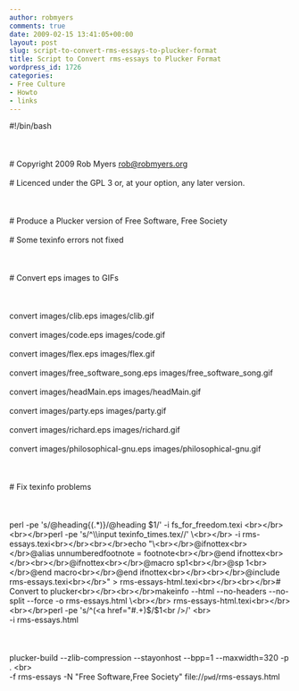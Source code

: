 ```yaml
---
author: robmyers
comments: true
date: 2009-02-15 13:41:05+00:00
layout: post
slug: script-to-convert-rms-essays-to-plucker-format
title: Script to Convert rms-essays to Plucker Format
wordpress_id: 1726
categories:
- Free Culture
- Howto
- links
---
```


#!/bin/bash<br></br><br></br># Copyright 2009 Rob Myers <rob@robmyers.org><br></br># Licenced under the GPL 3 or, at your option, any later version.<br></br><br></br># Produce a Plucker version of Free Software, Free Society<br></br># Some texinfo errors not fixed<br></br><br></br># Convert eps images to GIFs<br></br><br></br>convert images/clib.eps images/clib.gif<br></br>convert images/code.eps images/code.gif<br></br>convert images/flex.eps images/flex.gif<br></br>convert images/free_software_song.eps images/free_software_song.gif<br></br>convert images/headMain.eps images/headMain.gif<br></br>convert images/party.eps images/party.gif<br></br>convert images/richard.eps images/richard.gif<br></br>convert images/philosophical-gnu.eps images/philosophical-gnu.gif<br></br><br></br># Fix texinfo problems<br></br><br></br>perl -pe 's/@heading\{(.*)\}/@heading $1/' -i fs_for_freedom.texi <br></br><br></br>perl -pe 's/^\\input texinfo_times.tex//' \<br></br>    -i rms-essays.texi<br></br><br></br>echo "\<br></br>@ifnottex<br></br>@alias unnumberedfootnote = footnote<br></br>@end ifnottex<br></br><br></br>@ifnottex<br></br>@macro sp1<br></br>@sp 1<br></br>@end macro<br></br>@end ifnottex<br></br><br></br>@include rms-essays.texi<br></br>" > rms-essays-html.texi<br></br><br></br># Convert to plucker<br></br><br></br>makeinfo --html --no-headers --no-split --force -o rms-essays.html \<br></br>    rms-essays-html.texi<br></br><br></br>perl -pe 's/^(<a href="#.+)$/$1<br \/>/' \<br></br>    -i rms-essays.html<br></br><br></br>plucker-build --zlib-compression --stayonhost --bpp=1 --maxwidth=320 -p . \<br></br>    -f rms-essays -N "Free Software,Free Society" file://`pwd`/rms-essays.html



